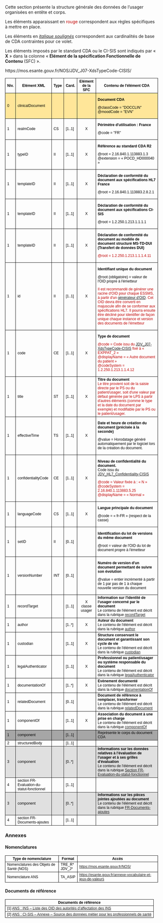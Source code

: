Cette section présente la structure générale des données de l’usager organisées en entête et corps.


Les éléments apparaissant en <red>rouge</red> correspondent aux règles spécifiques à mettre en place.

Les éléments en <i><u>italique soulignés</u></i> correspondent aux cardinalités de base de CDA contraintes pour ce volet.

Les éléments imposés par le standard CDA ou le CI-SIS sont indiqués par « **X** » dans la colonne « **Elément de la spécification Fonctionnelle de Contenu** (SFC) ».

<style>

	<!-- Propriétés de style générales (taille, couleurs et police de texte, bordures) -->
	table {
		width: 101%;
		border-collapse: collapse;
		border: none
	}

	th, td {
		border: solid windowtext 0.5pt !important;
		font-family: "Arial", sans-serif;
		font-size: 12px;
		color: black
	}

	red { 
		color: #c00000
	}

	<!-- Propriétés spécifiques à des lignes ou des colonnes (fond de couleur, centrage) -->
	#cda td:nth-child(2),
	#cda td:nth-child(3),
	#cda td:nth-child(4),
	#cda th:nth-child(5),
	#cda td:nth-child(5) {
		width: auto
	}

	#cda th:nth-child(4),
	#cda td:nth-child(4)
	#cda th:nth-child(5),
	#cda td:nth-child(5) {
		text-align: center;
	}

	#line1 td {
		background: #FFE699
	}

	#lvl1 td {
		background: #A6A6A6
	}

	#lvl2 td {
		background: #E0E0E0
	}

</style>

<table id="cda">
	<thead>
		<tr>
			<th>Niv.</th>
			<th>Elément XML</th>
			<th>Type</th>
			<th>Card.</th>
			<th>Elément de la SFC</th>
			<th>Contenu de l'élément CDA</th>
		</tr>
	</thead>
	<tbody>
		<tr id="line1">
			<td>0</td>
			<td>clinicalDocument</td>
			<td></td>
			<td></td>
			<td></td>
			<td><p><strong>Document CDA</strong></p>
			<p>@classCode = "DOCCLIN"
			<br>@moodCode = "EVN"</p></td>
		</tr>
		<tr>
			<td>1</td>
			<td>realmCode</td>
			<td>CS</td>
			<td>[1..1]</td>
			<td>X</td>
			<td><p><strong>Périmètre d'utilisation : France</strong></p>
			<p>@code = "FR"</p></td>
		</tr>
		<tr>
			<td>1</td>
			<td>typeID</td>
			<td>II</td>
			<td>[1..1]</td>
			<td>X</td>
			<td><p><strong>Référence au standard CDA R2</strong></p>
			<p>@root = 2.16.840.1.113883.1.3
			<br>@extension = « POCD_HD000040 »</p></td>
		</tr>
		<tr>
			<td>1</td>
			<td>templateID</td>
			<td>II</td>
			<td>[1..1]</td>
			<td>X</td>
			<td><p><strong>Déclaration de conformité du document aux spécifications HL7 France</strong></p>
			<p>@root = 2.16.840.1.113883.2.8.2.1</p></td>
		</tr>
		<tr>
			<td>1</td>
			<td>templateID</td>
			<td>II</td>
			<td>[1..1]</td>
			<td>X</td>
			<td><p><strong>Déclaration de conformité du document aux spécifications CI-SIS</strong></p>
			<p>@root = 1.2.250.1.213.1.1.1.1</p></td>
		</tr>
		<tr>
			<td>1</td>
			<td>templateID</td>
			<td>II</td>
			<td>[1..1]</td>
			<td>X</td>
			<td><p><strong>Déclaration de conformité du document au modèle de document structuré MS-TD-DUI (Transfert de données DUI)</strong></p>
			<p><red>@root = 1.2.250.1.213.1.1.1.4.11</red></p></td>
		</tr>
		<tr>
			<td>1</td>
			<td>id</td>
			<td>II</td>
			<td>[1..1]</td>
			<td>X</td>
			<td><p><strong>Identifiant unique du document</strong></p>
			<p>@root (obligatoire) = valeur de l'OID propre à l'émetteur</p>
			<p><red>Il est recommandé de générer une racine d'OID pour chaque ESSMS, à partir d'un <a  href="https://www.uuidgenerator.net/version1">générateur d'OID</a>. Cet OID devra être converti en majuscule afin de se conformer aux spécifications HL7. Il pourra ensuite être décliné pour identifier de façon unique chaque instance et version des documents de l'émetteur</red></p></td>
		</tr>
		<tr>
			<td>1</td>
			<td>code</td>
			<td>CE</td>
			<td>[1..1]</td>
			<td>X</td>
			<td><p><strong>Type de document</strong></p>
			<p><red>@code = Code issu du <a href="https://mos.esante.gouv.fr/NOS/JDV_J07-XdsTypeCode-CISIS/JDV_J07-XdsTypeCode-CISIS.pdf">JDV_J07-XdsTypeCode-CISIS</a> fixé à « EXPPAT_2 »
			<br>@displayName = « Autre document du patient »
			<br>@codeSystem = 1.2.250.1.213.1.1.4.12</red></p></td>
		</tr>https://mos.esante.gouv.fr/NOS/JDV_J07-XdsTypeCode-CISIS/
		<tr>
			<td>1</td>
			<td>title</td>
			<td>ST</td>
			<td>[1..1]</td>
			<td>X</td>
			<td><strong>Titre du document</strong>
			<br><red>Le titre provient soit de la saisie directe par le PS ou du patient/usager, soit d'une valeur par défaut générée par le LPS à partir d'autres éléments (comme le type et la date du document par exemple) et modifiable par le PS ou le patient/usager.</red></td>
		</tr>
		<tr>
			<td>1</td>
			<td>effectiveTime</td>
			<td>TS</td>
			<td>[1..1]</td>
			<td>X</td>
			<td><p><strong>Date et heure de création du document (précisée à la seconde)</strong></p>
			<p>@value = Horodatage généré automatiquement par le logiciel lors de la création du document.</p></td>
		</tr>
		<tr>
			<td>1</td>
			<td>confidentialityCode</td>
			<td>CE</td>
			<td>[1..1]</td>
			<td>X</td>
			<td><p><strong>Niveau de confidentialité du document.</strong>
			<br>Code issu du <a href="https://o3sis.esante.gouv.fr/art-decor/decor-valuesets--CI-SIS-JDV-?id=2.16.840.1.113883.1.11.10228&amp;effectiveDate=2021-03-15T00:00:00&amp;language=fr-FR">JDV_HL7_Confidentiality-CISIS</a></p>
			<p><red>@code = Valeur fixée à : « N »
			<br>@codeSystem = 2.16.840.1.113883.5.25 
			<bR>@displayName = « Normal »</red></p></td>
		</tr>
		<tr>
			<td>1</td>
			<td>languageCode</td>
			<td>CS</td>
			<td>[1..1]</td>
			<td>X</td>
			<td><p><strong>Langue principale du document</strong></p>
			<p>@code = « fr-FR » (respect de la casse)</p></td>
		</tr>
		<tr>
			<td>1</td>
			<td>setID</td>
			<td>II</td>
			<td>[0..1]</td>
			<td></td>
			<td><p><strong>Identification du lot de versions du même document</strong></p>
			<p>@root = valeur de l'OID du lot de document propre à l'émetteur</p></td>
		</tr>
		<tr>
			<td>1</td>
			<td>versionNumber</td>
			<td>INT</td>
			<td>[0..1]</td>
			<td></td>
			<td><p><strong>Numéro de version d'un document permettant de suivre son évolution</strong></p>
			<p>@value = entier incrémenté à partir de 1 par pas de 1 à chaque nouvelle version du document</p></td>
		</tr>
		<tr>
			<td>1</td>
			<td>recordTarget</td>
			<td></td>
			<td>[1..1]</td>
			<td>X<br>classe usager</td>
			<td><strong>Information sur l'identité de l'usager concerné par le document</strong>
			<br>Le contenu de l'élément est décrit dans la rubrique <a href="contenu_dossier_entete_cda.html#recordtarget">recordTarget</a></td>
		</tr>
		<tr>
			<td>1</td>
			<td>author</td>
			<td></td>
			<td>[1..*]</td>
			<td>X</td>
			<td><strong>Auteur du document</strong>
			<br>Le contenu de l'élément est décrit dans la rubrique <a href="contenu_dossier_entete_cda.html#author">author</a></td>
		</tr>
		<tr>
			<td>1</td>
			<td>custodian</td>
			<td></td>
			<td>[1..1]</td>
			<td>X</td>
			<td><strong>Structure conservant le document et garantissant son cycle de vie</strong>
			<br>Le contenu de l'élément est décrit dans la rubrique <a href="contenu_dossier_entete_cda.html#custodian">custodian</a></td>
		</tr>
		<tr>
			<td>1</td>
			<td>legalAuthenticator</td>
			<td></td>
			<td>[1..1]</td>
			<td>X</td>
			<td><strong>Professionnel ou patient/usager ou système responsable du document</strong>
			<br>Le contenu de l'élément est décrit dans la rubrique <a href="contenu_dossier_entete_cda.html#legalauthentificator">legalAuthenticator</a></td>
		</tr>
		<tr>
			<td>1</td>
			<td>documentationOf</td>
			<td></td>
			<td>[1..*]</td>
			<td>X</td>
			<td><strong>Evènement documenté</strong>
			<br>Le contenu de l'élément est décrit dans la rubrique <a href="contenu_dossier_entete_cda.html#documentationof">documentationOf</a></td>
		</tr>
		<tr>
			<td>1</td>
			<td>relatedDocument</td>
			<td></td>
			<td>[0..1]</td>
			<td></td>
			<td><strong>Document de référence à remplacer, transformer</strong>
			<br>Le contenu de l'élément est décrit dans la rubrique <a href="contenu_dossier_entete_cda.html#relateddocument">relatedDocument</a></td>
		</tr>
		<tr>
			<td>1</td>
			<td>componentOf</td>
			<td></td>
			<td>[1..1]</td>
			<td>X</td>
			<td><strong>Association du document à une prise en charge</strong>
			<br>Le contenu de l'élément est décrit dans la rubrique <a href="contenu_dossier_entete_cda.html#componentof">componentOf</a></td>
		</tr>
		<tr id="lvl1">
			<td>1</td>
			<td>component</td>
			<td></td>
			<td>[1..1]</td>
			<td></td>
			<td>Représente le corps du document CDA</td>
		</tr>
		<tr>
			<td>2</td>
			<td>structuredBody</td>
			<td></td>
			<td>[1..1]</td>
			<td></td>
			<td></td>
		</tr>
		<tr id="lvl2">
			<td>3</td>
			<td>component</td>
			<td></td>
			<td>[0..*]</td>
			<td></td>
			<td><strong>Informations sur les données relatives à l'évaluation de l'usager et à ses grilles d'évaluation</strong>
			<br>Le contenu de l'élément est décrit dans la rubrique <a href="contenu_dossier_corps_cda.html#section-fr-evaluation-du-statut-fonctionnel">Section FR-Evaluation-du-statut-fonctionnel</a></td>
		</tr>
		<tr>
			<td>4</td>
			<td>section FR-Evaluation-du-statut-fonctionnel</td>
			<td></td>
			<td>[1..1]</td>
			<td></td>
			<td></td>
		</tr>
		<tr id="lvl2">
			<td>3</td>
			<td>component</td>
			<td></td>
			<td>[0..*]</td>
			<td></td>
			<td><strong>Informations sur les pièces jointes ajoutées au document</strong>
			<br>Le contenu de l'élément est décrit dans la rubrique <a href="contenu_dossier_corps_cda.html#section-fr-documents-ajoutes">FR-Documents-ajoutes</a></td>
		</tr>
		<tr>
			<td>4</td>
			<td>section FR-Documents-ajoutes</td>
			<td></td>
			<td>[1..1]</td>
			<td></td>
			<td></td>
		</tr>
	</tbody>
</table>

### Annexes

#### Nomenclatures

<table style="width:100%">
	<thead>
		<tr>
    		<th>Type de nomenclature</th>
    		<th>Format</th>
    		<th>Accès</th>
		</tr>
	</thead>
	<tbody>
		<tr>
    		<td>Nomenclatures des Objets de Santé (NOS)</td>
    		<td>TRE_R* <br> JDV_J*</td>
    		<td><a href="https://mos.esante.gouv.fr/NOS/">https://mos.esante.gouv.fr/NOS/</a></td>
  		</tr>
  		<tr>
    		<td>Nomenclature ANS</td>
    		<td>TA_ASIP</td>
    		<td><a href="https://esante.gouv.fr/annexe-vocabulaire-et-jeux-de-valeurs">https://esante.gouv.fr/annexe-vocabulaire-et-jeux-de-valeurs</a></td>
  		</tr>
	</tbody>
</table>

#### Documents de référence 

<table style="width:100%">
	<thead>
  		<tr>
    		<th>Documents de référence</th>
  		</tr>
	</thead>
	<tbody>
  		<tr>
    		<td>[1] <a href="https://industriels.esante.gouv.fr/sites/default/files/media/document/asip_referentiel_identifiant_national_sante-liste-des-oid-des-autorites-d-affectation-des-ins_v0.1.pdf">ANS : INS – Liste des OID des autorités d’affectation des INS</a></td>
  		</tr>
  		<tr>
    		<td>[2] <a href="https://esante.gouv.fr/annexe-sources-des-donnees-personnes-et-structures">ANS : CI-SIS – Annexe – Source des données métier pour les professionnels de santé</a></td>
  		</tr>
	</tbody>
</table>